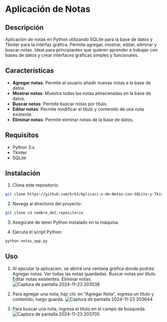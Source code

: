 # Aplicación de Notas

## Descripción

Aplicación de notas en Python utilizando SQLite para la base de datos y Tkinter para la interfaz gráfica. Permite agregar, mostrar, editar, eliminar y buscar notas. Ideal para principiantes que quieren aprender a trabajar con bases de datos y crear interfaces gráficas simples y funcionales.

## Características

- **Agregar notas**: Permite al usuario añadir nuevas notas a la base de datos.
- **Mostrar notas**: Muestra todas las notas almacenadas en la base de datos.
- **Buscar notas**: Permite buscar notas por título.
- **Editar notas**: Permite modificar el título y contenido de una nota existente.
- **Eliminar notas**: Permite eliminar notas de la base de datos.

## Requisitos

- Python 3.x
- Tkinter
- SQLite

## Instalación

1. Clona este repositorio:
 ```bash
git clone https://github.com/krk3/Aplicaci-n-de-Notas-con-SQLite-y-Tkinter-en-Python.git
  ```
2. Navega al directorio del proyecto:
  ```bash
git clone cd nombre_del_repositorio
```
3. Asegúrate de tener Python instalado en tu máquina.

4. Ejecuta el script Python:
```bash
python notas_app.py
```
## Uso
1. Al ejecutar la aplicación, se abrirá una ventana gráfica donde podrás:
      Agregar notas.
      Ver todas las notas guardadas.
      Buscar notas por título.
      Editar notas existentes.
      Eliminar notas.
   ![Captura de pantalla 2024-11-23 203538](https://github.com/user-attachments/assets/e8b57e4d-6131-4901-8e1d-6e07cc018541)

3. Para agregar una nota, haz clic en "Agregar Nota", ingresa un título y contenido, luego guarda.
![Captura de pantalla 2024-11-23 203644](https://github.com/user-attachments/assets/eb5749f4-6a56-4b67-890c-f795a2bcbf95)

4. Para buscar una nota, ingresa el título en el campo de búsqueda.
![Captura de pantalla 2024-11-23 203705](https://github.com/user-attachments/assets/15514d82-10b3-4907-8d0b-f6be2e4f8890)
